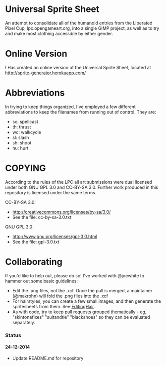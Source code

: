 Universal Sprite Sheet
======================

An attempt to consolidate all of the humanoid entries from the Liberated Pixel Cup, lpc.opengameart.org, into a single GIMP project, as well as to try and make most clothing accessible by either gender.

Online Version
==============
I Has created an online version of the Universal Sprite Sheet, located at http://sprite-generator.herokuapp.com/

Abbreviations
=============

In trying to keep things organized, I've employed a few different abbreviations to keep the filenames from running out of control.  They are:
 - sc: spellcast
 - th: thrust
 - wc: walkcycle
 - sl: slash
 - sh: shoot
 - hu: hurt

COPYING
=======

According to the rules of the LPC all art submissions were dual licensed under both GNU GPL 3.0 and CC-BY-SA 3.0.  Further work produced in this repository is licensed under the same terms.

CC-BY-SA 3.0:
 - http://creativecommons.org/licenses/by-sa/3.0/
 - See the file: cc-by-sa-3.0.txt

GNU GPL 3.0:
 - http://www.gnu.org/licenses/gpl-3.0.html
 - See the file: gpl-3.0.txt

Collaborating
=============

If you'd like to help out, please do so!  I've worked with @joewhite to hammer out some basic guidelines:
 - Edit the .png files, not the .xcf.  Once the pull is merged, a maintainer (@makrohn) will fold the .png files into the .xcf
 - For hairstyles, you can create a few small images, and then generate the spritesheets from them. See [EditingHair](EditingHair.md).
 - As with code, try to keep pull requests grouped thematically - eg, "skintonefixes" "suitandtie" "blackshoes" so they can be evaluated separately.

### Status

#### 24-12-2014
- Update README.md for repository
